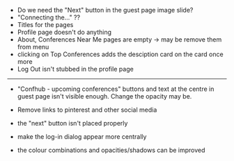 - Do we need the "Next" button in the guest page image slide?
- "Connecting the..." ??
- Titles for the pages
- Profile page doesn't do anything
- About, Conferences Near Me pages are empty -> may be remove them from menu
- clicking on Top Conferences adds the desciption card on the card once more
- Log Out isn't stubbed in the profile page

-----

- "Confhub - upcoming conferences" buttons and text at the centre in guest page isn't visible enough. Change the opacity may be.

- Remove links to pinterest and other social media

- the "next" button isn't placed properly

- make the log-in dialog appear more centrally

- the colour combinations and opacities/shadows can be improved